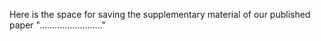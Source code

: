 Here is the space for saving the supplementary material of our published paper "........................."
